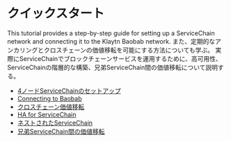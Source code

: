 # クイックスタート

This tutorial provides a step-by-step guide for setting up a ServiceChain network and connecting it to the Klaytn Baobab network.
また、定期的なアンカリングとクロスチェーンの価値移転を可能にする方法についても学ぶ。
実際にServiceChainでブロックチェーンサービスを運用するために、高可用性、ServiceChainの階層的な構築、兄弟ServiceChain間の価値移転について説明する。

- [4ノードServiceChainのセットアップ](./4nodes-setup-guide.md)
- [Connecting to Baobab](./en-scn-connection.md)
- [クロスチェーン価値移転](./value-transfer.md)
- [HA for ServiceChain](./ha-for-sc.md)
- [ネストされたServiceChain](./nested-sc.md)
- [兄弟ServiceChain間の価値移転](./value-transfer-between-sibling.md)
